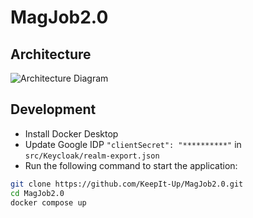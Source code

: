 # MagJob2.0

## Architecture
![Architecture Diagram](docs/img/architecture-v1.png)

## Development
- Install Docker Desktop
- Update Google IDP `"clientSecret": "**********"` in `src/Keycloak/realm-export.json`
- Run the following command to start the application:

```bash
git clone https://github.com/KeepIt-Up/MagJob2.0.git
cd MagJob2.0
docker compose up
```
